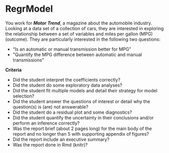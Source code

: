 # RegrModel
You work for ***Motor Trend***, a magazine about the automobile industry. Looking at a data set of a collection of cars, they are interested in exploring the relationship between a set of variables and miles per gallon (MPG) (outcome). They are particularly interested in the following two questions:

- “Is an automatic or manual transmission better for MPG”
- "Quantify the MPG difference between automatic and manual transmissions"

**Criteria**

- Did the student interpret the coefficients correctly?
- Did the student do some exploratory data analyses?
- Did the student fit multiple models and detail their strategy for model selection?
- Did the student answer the questions of interest or detail why the question(s) is (are) not answerable?
- Did the student do a residual plot and some diagnostics?
- Did the student quantify the uncertainty in their conclusions and/or perform an inference correctly?
- Was the report brief (about 2 pages long) for the main body of the report and no longer than 5 with supporting appendix of figures?
- Did the report include an executive summary?
- Was the report done in Rmd (knitr)?
